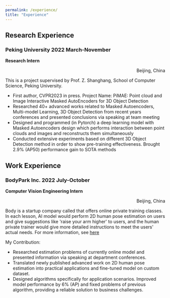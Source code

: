 ```yaml
---
permalink: /experience/
title: "Experience"
---
```


## Research Experience
### Peking University  2022 March-November
<b>Research Intern</b>	<p align="right">Beijing, China</p>

This is a project supervised by Prof. Z. Shanghang, School of Computer Science, Peking University.

- First author, CVPR2023 in press. Project Name: PiMAE: Point cloud and Image Interactive Masked AutoEncoders for 3D Object Detection
- Researched 40+ advanced works related to Masked Autoencoders, Multi-model Learning, 3D Object Detection from recent years conferences and presented conclusions via speaking at team meeting
- Designed and programmed (in Pytorch) a deep learning model with Masked Autoencoders design which performs interaction between point clouds and images and reconstructs them simultaneously
- Conducted extensive experiments based on different 3D Object Detection method in order to show pre-training effectiveness. Brought 2.9% (AP50) performance gain to SOTA methods

## Work Experience
### BodyPark Inc. 2022 July-October
<b>Computer Vision Engineering Intern</b>	<p align="right">Beijing, China</p>

Body is a startup company called that offers online private training classes. In each lesson, AI model would perform 2D human pose estimation on users and give suggestions like 'raise your arm higher' to users, and the human private trainer would give more detailed instructions to meet the users' actual needs. For more information, see [here](http://www.bodypark.cn/home)

My Contribution:
- Researched estimation problems of currently online model and presented information via speaking at department conferences.
- Translated newly published advanced work on 2D human pose estimation into practical applications and fine-tuned model on custom dataset. 
- Designed algorithms specifically for application scenarios. Improved model performance by 6% (AP) and fixed problems of previous algorithm, providing a reliable solution to business challenges.

